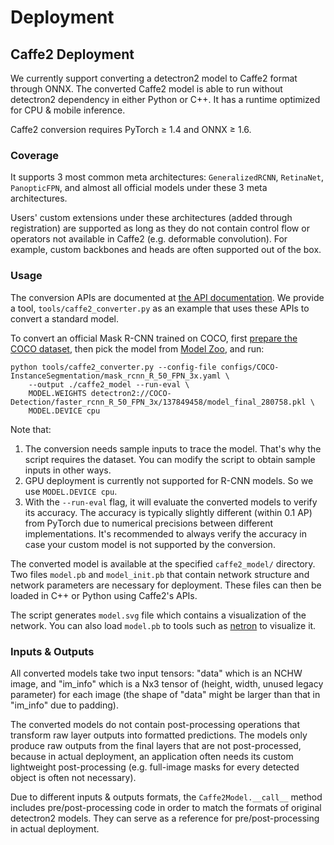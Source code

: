 # Deployment

## Caffe2 Deployment
We currently support converting a detectron2 model to Caffe2 format through ONNX.
The converted Caffe2 model is able to run without detectron2 dependency in either Python or C++.
It has a runtime optimized for CPU & mobile inference.

Caffe2 conversion requires PyTorch ≥ 1.4 and ONNX ≥ 1.6.

### Coverage

It supports 3 most common meta architectures: `GeneralizedRCNN`, `RetinaNet`, `PanopticFPN`,
and almost all official models under these 3 meta architectures.

Users' custom extensions under these architectures (added through registration) are supported
as long as they do not contain control flow or operators not available in Caffe2 (e.g. deformable convolution).
For example, custom backbones and heads are often supported out of the box.

### Usage

The conversion APIs are documented at [the API documentation](../modules/export.html).
We provide a tool, `tools/caffe2_converter.py` as an example that uses
these APIs to convert a standard model.

To convert an official Mask R-CNN trained on COCO, first
[prepare the COCO dataset](../../datasets/), then pick the model from [Model Zoo](../../MODEL_ZOO.md), and run:
```
python tools/caffe2_converter.py --config-file configs/COCO-InstanceSegmentation/mask_rcnn_R_50_FPN_3x.yaml \
	--output ./caffe2_model --run-eval \
	MODEL.WEIGHTS detectron2://COCO-Detection/faster_rcnn_R_50_FPN_3x/137849458/model_final_280758.pkl \
	MODEL.DEVICE cpu
```

Note that:
1. The conversion needs sample inputs to trace the model. That's why the script requires the dataset.
	 You can modify the script to obtain sample inputs in other ways.
2. GPU deployment is currently not supported for R-CNN models. So we use `MODEL.DEVICE cpu`.
3. With the `--run-eval` flag, it will evaluate the converted models to verify its accuracy.
   The accuracy is typically slightly different (within 0.1 AP) from PyTorch due to
	 numerical precisions between different implementations.
	 It's recommended to always verify the accuracy in case your custom model is not supported by the
	 conversion.

The converted model is available at the specified `caffe2_model/` directory. Two files `model.pb`
and `model_init.pb` that contain network structure and network parameters are necessary for deployment.
These files can then be loaded in C++ or Python using Caffe2's APIs.

The script generates `model.svg` file which contains a visualization of the network.
You can also load `model.pb` to tools such as [netron](https://github.com/lutzroeder/netron) to visualize it.

### Inputs & Outputs

All converted models take two input tensors:
"data" which is an NCHW image, and "im_info" which is a Nx3 tensor of (height, width, unused legacy parameter) for
each image (the shape of "data" might be larger than that in "im_info" due to padding).

The converted models do not contain post-processing operations that
transform raw layer outputs into formatted predictions.
The models only produce raw outputs from the final
layers that are not post-processed, because in actual deployment, an application often needs
its custom lightweight post-processing (e.g. full-image masks for every detected object is often not necessary).

Due to different inputs & outputs formats, the `Caffe2Model.__call__` method includes
pre/post-processing code in order to match the formats of original detectron2 models.
They can serve as a reference for pre/post-processing in actual deployment.
